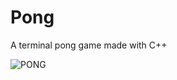 # Pong
A terminal pong game made with C++

![PONG](https://gyazo.com/f89380a683566f08cb1aeb695e98736e.gif)
